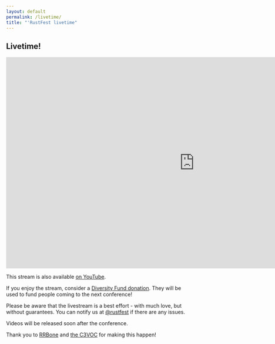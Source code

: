 ```yaml
---
layout: default
permalink: /livetime/
title: "'RustFest livetime"
---
```


<div class='popout'>
  <section>
    <h1>Livetime!</h1>
  </section>
</div>

<div style="text-align: center;">
<iframe src="https://streaming.media.ccc.de/rustfestrome2018/embed/auditorium/dash/native" width="1024" height="576" frameborder="none" allowfullscreen="allowfullscreen" seamless="seamless" scrolling="no"></iframe>
</div>

<p>This stream is also available <a href="https://www.youtube.com/watch?v=ITzxX0cAXQs">on YouTube</a>.</p>

<p>If you enjoy the stream, consider a <a href="https://ti.to/asquera-event-ug/rustfest-rome-2018/">Diversity Fund donation</a>. They will be used to fund people coming to the next conference!</p>

<p>Please be aware that the livestream is a best effort - with much love, but without guarantees. You can notify us at <a href="https://twitter.com/rustfest">@rustfest</a> if there are any issues.</p>

<p>Videos will be released soon after the conference.</p>

<p>Thank you to <a href="https://www.rrbone.net/">RRBone</a> and <a href="https://c3voc.de/">the C3VOC</a> for making this happen!</p>

